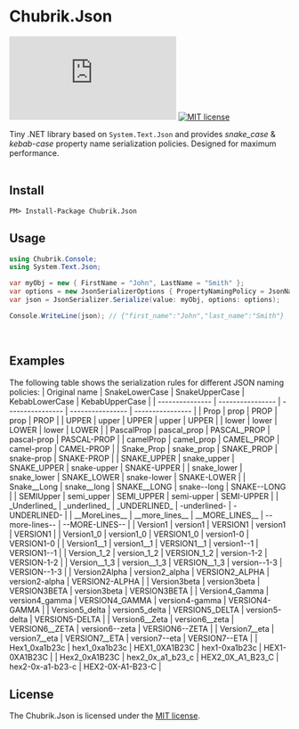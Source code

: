# Chubrik.Json
[![NuGet package](https://img.shields.io/nuget/v/Chubrik.Json)](https://www.nuget.org/packages/Chubrik.Json/)
[![MIT license](https://img.shields.io/github/license/chubrik/Json)](https://github.com/chubrik/Json/blob/main/LICENSE)

Tiny .NET library based on `System.Text.Json` and provides *snake_case* &amp; *kebab-case*
property name serialization policies. Designed for maximum performance.
<br><br>

## Install
```
PM> Install-Package Chubrik.Json
```

## Usage
```csharp
using Chubrik.Console;
using System.Text.Json;

var myObj = new { FirstName = "John", LastName = "Smith" };
var options = new JsonSerializerOptions { PropertyNamingPolicy = JsonNamingPolicies.SnakeLowerCase };
var json = JsonSerializer.Serialize(value: myObj, options: options);

Console.WriteLine(json); // {"first_name":"John","last_name":"Smith"}
```
<br>

## Examples
The following table shows the serialization rules for different JSON naming policies:
| Original name   | SnakeLowerCase   | SnakeUpperCase   | KebabLowerCase   | KebabUpperCase   |
| --------------- | ---------------- | ---------------- | ---------------- | ---------------- |
| Prop            | prop             | PROP             | prop             | PROP             |
| UPPER           | upper            | UPPER            | upper            | UPPER            |
| lower           | lower            | LOWER            | lower            | LOWER            |
| PascalProp      | pascal_prop      | PASCAL_PROP      | pascal-prop      | PASCAL-PROP      |
| camelProp       | camel_prop       | CAMEL_PROP       | camel-prop       | CAMEL-PROP       |
| Snake_Prop      | snake_prop       | SNAKE_PROP       | snake-prop       | SNAKE-PROP       |
| SNAKE_UPPER     | snake_upper      | SNAKE_UPPER      | snake-upper      | SNAKE-UPPER      |
| snake_lower     | snake_lower      | SNAKE_LOWER      | snake-lower      | SNAKE-LOWER      |
| Snake__Long     | snake__long      | SNAKE__LONG      | snake--long      | SNAKE--LONG      |
| SEMIUpper       | semi_upper       | SEMI_UPPER       | semi-upper       | SEMI-UPPER       |
| \_Underlined_   | \_underlined_    | \_UNDERLINED_    | -underlined-     | -UNDERLINED-     |
| \_\_MoreLines__ | \_\_more_lines__ | \_\_MORE_LINES__ | --more-lines--   | --MORE-LINES--   |
| Version1        | version1         | VERSION1         | version1         | VERSION1         |
| Version1_0      | version1_0       | VERSION1_0       | version1-0       | VERSION1-0       |
| Version1__1     | version1__1      | VERSION1__1      | version1--1      | VERSION1--1      |
| Version_1_2     | version_1_2      | VERSION_1_2      | version-1-2      | VERSION-1-2      |
| Version__1_3    | version__1_3     | VERSION__1_3     | version--1-3     | VERSION--1-3     |
| Version2Alpha   | version2_alpha   | VERSION2_ALPHA   | version2-alpha   | VERSION2-ALPHA   |
| Version3beta    | version3beta     | VERSION3BETA     | version3beta     | VERSION3BETA     |
| Version4_Gamma  | version4_gamma   | VERSION4_GAMMA   | version4-gamma   | VERSION4-GAMMA   |
| Version5_delta  | version5_delta   | VERSION5_DELTA   | version5-delta   | VERSION5-DELTA   |
| Version6__Zeta  | version6__zeta   | VERSION6__ZETA   | version6--zeta   | VERSION6--ZETA   |
| Version7__eta   | version7__eta    | VERSION7__ETA    | version7--eta    | VERSION7--ETA    |
| Hex1_0xa1b23c   | hex1_0xa1b23c    | HEX1_0XA1B23C    | hex1-0xa1b23c    | HEX1-0XA1B23C    |
| Hex2_0xA1B23C   | hex2_0x_a1_b23_c | HEX2_0X_A1_B23_C | hex2-0x-a1-b23-c | HEX2-0X-A1-B23-C |
<br>

## <a name="license"></a>License
The Chubrik.Json is licensed under the [MIT license](https://github.com/chubrik/Json/blob/main/LICENSE).
<br><br>

